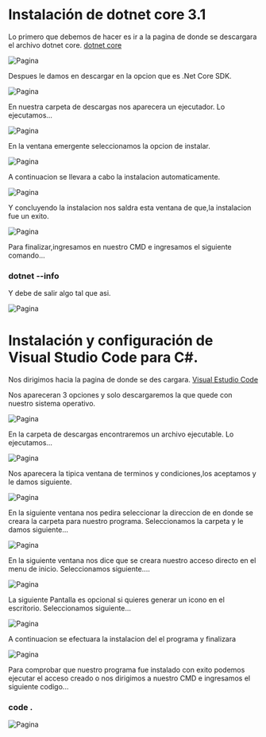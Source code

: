 # Instalación de dotnet core 3.1
Lo primero que debemos de hacer es ir a la pagina de donde se descargara el archivo dotnet core.
[dotnet core](https://dotnet.microsoft.com/download)

![Pagina](./IMG/1.PNG)

Despues le damos en descargar en la opcion que es .Net Core SDK.

![Pagina](./IMG/2.PNG)

En nuestra carpeta de descargas nos aparecera un ejecutador.
Lo ejecutamos...

![Pagina](./IMG/3.PNG)

En la ventana emergente seleccionamos la opcion de instalar.

![Pagina](./IMG/4.PNG)

A continuacion se llevara a cabo la instalacion automaticamente.

![Pagina](./IMG/5.PNG)

Y concluyendo la instalacion nos saldra esta ventana de que,la instalacion fue un exito.

![Pagina](./IMG/6.PNG)

Para finalizar,ingresamos en nuestro CMD e ingresamos el siguiente comando...
### dotnet --info
Y debe de salir algo tal que asi.

![Pagina](./IMG/7.PNG)

# Instalación y configuración de Visual Studio Code para C#.
Nos dirigimos hacia la pagina de donde se des cargara. [Visual Estudio Code](https://code.visualstudio.com/download)

Nos apareceran 3 opciones y solo descargaremos la que quede con nuestro sistema operativo.

![Pagina](./IMG/1-1.PNG)

En la carpeta de descargas encontraremos un archivo ejecutable.
Lo ejecutamos...

![Pagina](./IMG/1-2.PNG)

Nos aparecera la tipica ventana de terminos y condiciones,los aceptamos y le damos siguiente.

![Pagina](./IMG/1-3.PNG)

En la siguiente ventana nos pedira seleccionar la direccion de en donde se creara la carpeta para nuestro 
programa.
Seleccionamos la carpeta y le damos siguiente...

![Pagina](./IMG/1-3-1.PNG)

En la siguiente ventana nos dice que se creara nuestro acceso directo en el menu de inicio.
Seleccionamos siguiente....

![Pagina](./IMG/1-3-2.PNG)

La siguiente Pantalla es opcional si quieres generar un icono en el escritorio.
Seleccionamos siguiente...

![Pagina](./IMG/1-4.PNG)

A continuacion se efectuara la instalacion del el programa y finalizara

![Pagina](./IMG/1-5.PNG)

Para comprobar que nuestro programa fue instalado con exito podemos ejecutar el
acceso creado o nos dirigimos a nuestro CMD e ingresamos el 
siguiente codigo...
### code .

![Pagina](./IMG/1-6.PNG)




